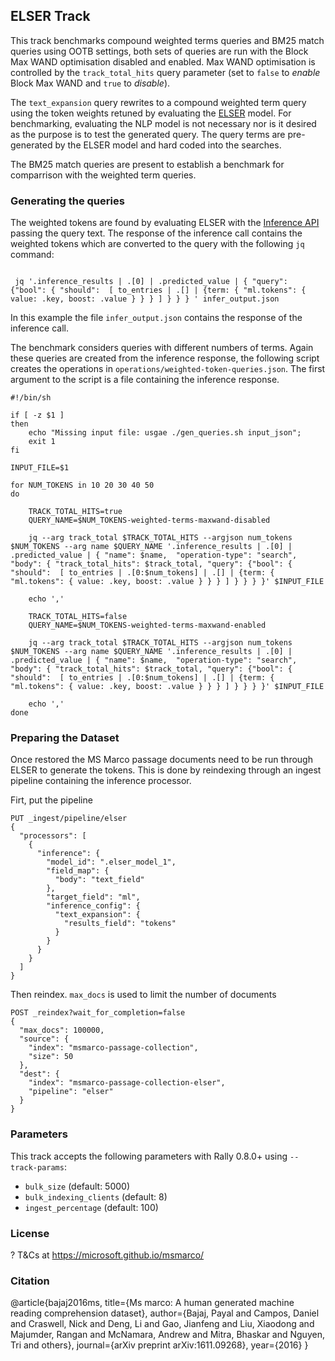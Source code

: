 ## ELSER Track

This track benchmarks compound weighted terms queries and BM25 match queries using OOTB settings,
both sets of queries are run with the Block Max WAND optimisation disabled and enabled.
Max WAND optimisation is controlled by the `track_total_hits` query parameter (set to `false` 
to _enable_ Block Max WAND and `true` to _disable_).

The `text_expansion` query rewrites to a compound weighted term query using the token weights
retuned by evaluating the [ELSER](https://www.elastic.co/guide/en/machine-learning/master/ml-nlp-elser.html) model. For benchmarking, evaluating the NLP model is not necessary nor is it desired as the 
purpose is to test the generated query. The query terms are pre-generated by the ELSER model
and hard coded into the searches. 


The BM25 match queries are present to establish a benchmark for comparrison with the
weighted term queries. 


### Generating the queries
The weighted tokens are found by evaluating ELSER with the [Inference API](https://www.elastic.co/guide/en/elasticsearch/reference/current/infer-trained-model.html) passing the query text.
The response of the inference call contains the weighted tokens which are converted to
the query with the following `jq` command:

```

 jq '.inference_results | .[0] | .predicted_value | { "query": {"bool": { "should":  [ to_entries | .[] | {term: { "ml.tokens": { value: .key, boost: .value } } } ] } } } ' infer_output.json

```
In this example the file `infer_output.json` contains the response of the inference call.


The benchmark considers queries with different numbers of terms. Again these queries are created from the inference 
response, the following script creates the operations in `operations/weighted-token-queries.json`. The first argument to the script 
is a file containing the inference response. 

```
#!/bin/sh

if [ -z $1 ]
then 
	echo "Missing input file: usgae ./gen_queries.sh input_json"; 
	exit 1
fi

INPUT_FILE=$1

for NUM_TOKENS in 10 20 30 40 50
do

	TRACK_TOTAL_HITS=true
	QUERY_NAME=$NUM_TOKENS-weighted-terms-maxwand-disabled

	jq --arg track_total $TRACK_TOTAL_HITS --argjson num_tokens $NUM_TOKENS --arg name $QUERY_NAME '.inference_results | .[0] | .predicted_value | { "name": $name,  "operation-type": "search", "body": { "track_total_hits": $track_total, "query": {"bool": { "should":  [ to_entries | .[0:$num_tokens] | .[] | {term: { "ml.tokens": { value: .key, boost: .value } } } ] } } } }' $INPUT_FILE

	echo ','

	TRACK_TOTAL_HITS=false
	QUERY_NAME=$NUM_TOKENS-weighted-terms-maxwand-enabled

	jq --arg track_total $TRACK_TOTAL_HITS --argjson num_tokens $NUM_TOKENS --arg name $QUERY_NAME '.inference_results | .[0] | .predicted_value | { "name": $name,  "operation-type": "search", "body": { "track_total_hits": $track_total, "query": {"bool": { "should":  [ to_entries | .[0:$num_tokens] | .[] | {term: { "ml.tokens": { value: .key, boost: .value } } } ] } } } }' $INPUT_FILE

	echo ','
done 

```

### Preparing the Dataset
<!-- TODO Ingest MS Marco details. -->


Once restored the MS Marco passage documents need to be run through ELSER to generate the tokens.
This is done by reindexing through an ingest pipeline containing the inference processor.


Firt, put the pipeline
```  
PUT _ingest/pipeline/elser
{
  "processors": [
    {
      "inference": {
        "model_id": ".elser_model_1",
        "field_map": {
          "body": "text_field"
        },
        "target_field": "ml",
        "inference_config": {
          "text_expansion": {
            "results_field": "tokens"
          }
        }
      }
    }
  ]
}
```

Then reindex. `max_docs` is used to limit the number of documents
```
POST _reindex?wait_for_completion=false
{
  "max_docs": 100000,
  "source": {
    "index": "msmarco-passage-collection",
    "size": 50
  },
  "dest": {
    "index": "msmarco-passage-collection-elser",
    "pipeline": "elser"
  }
}
```


### Parameters
This track accepts the following parameters with Rally 0.8.0+ using `--track-params`:

* `bulk_size` (default: 5000)
* `bulk_indexing_clients` (default: 8)
* `ingest_percentage` (default: 100)

### License
?
T&Cs at https://microsoft.github.io/msmarco/


### Citation
@article{bajaj2016ms,
title={Ms marco: A human generated machine reading comprehension dataset},
author={Bajaj, Payal and Campos, Daniel and Craswell, Nick and Deng, Li and Gao, Jianfeng and Liu, Xiaodong and Majumder, Rangan and McNamara, Andrew and Mitra, Bhaskar and Nguyen, Tri and others},
journal={arXiv preprint arXiv:1611.09268},
year={2016}
}

